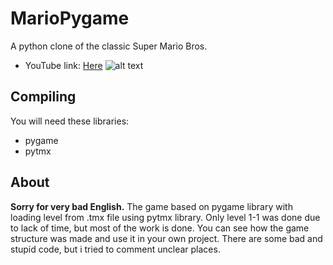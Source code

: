 # MarioPygame

A python clone of the classic Super Mario Bros.
* YouTube link: [Here](https://www.youtube.com/watch?v=WCkBDyX0qNI)
![alt text](https://github.com/Winter091/MarioPygame/blob/master/Mario.png "Logo Title Text 1")

## Compiling
You will need these libraries:
* pygame
* pytmx

## About
**Sorry for very bad English.**
The game based on pygame library with loading level from .tmx file using pytmx library.
Only level 1-1 was done due to lack of time, but most of the work is done. You can see 
how the game structure was made and use it in your own project. There are some 
bad and stupid code, but i tried to comment unclear places. 
